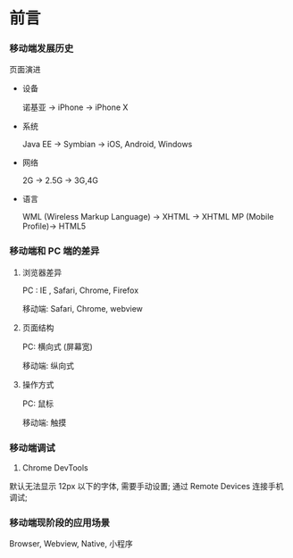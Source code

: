 # 前言

### 移动端发展历史

页面演进

* 设备

  诺基亚 -> iPhone -> iPhone X

* 系统

  Java EE -> Symbian -> iOS, Android, Windows

* 网络

  2G -> 2.5G -> 3G,4G

* 语言

  WML (Wireless Markup Language) -> XHTML -> XHTML MP (Mobile Profile)-> HTML5

### 移动端和 PC 端的差异

1.  浏览器差异

    PC : IE , Safari, Chrome, Firefox

    移动端: Safari, Chrome, webview

1.  页面结构

    PC: 横向式 (屏幕宽)

    移动端: 纵向式

1.  操作方式

    PC: 鼠标

    移动端: 触摸

### 移动端调试

1.  Chrome DevTools

默认无法显示 12px 以下的字体, 需要手动设置;
通过 Remote Devices 连接手机调试;

### 移动端现阶段的应用场景

Browser, Webview, Native, 小程序
